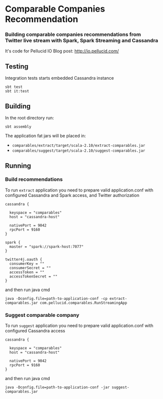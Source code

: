 # Comparable Companies Recommendation

### Building comparable companies recommendations from Twitter live stream with Spark, Spark Streaming and Cassandra

It's code for Pellucid IO Blog post: http://io.pellucid.com/

## Testing

Integration tests starts embedded Cassandra instance

    sbt test
    sbt it:test

## Building

In the root directory run:

    sbt assembly

The application fat jars will be placed in:
  - `comparables/extract/target/scala-2.10/extract-comparables.jar`
  - `comparables/suggest/target/scala-2.10/suggest-comparables.jar`


## Running

### Build recommendations

To run `extract` application you need to prepare valid application.conf with configured Cassandra and Spark access, and Twitter authorization

    cassandra {

      keyspace = "comparables"
      host = "cassandra-host"

      nativePort = 9042
      rpcPort = 9160
    }

    spark {
      master = "spark://spark-host:7077"
    }

    twitter4j.oauth {
      consumerKey = ""
      consumerSecret = ""
      accessToken = ""
      accessTokenSecret = ""
    }


and then run java cmd

    java -Dconfig.file=path-to-application-conf -cp extract-comparables.jar com.pellucid.comparables.RunStreamingApp


### Suggest comparable company

To run `suggest` application you need to prepare valid application.conf with configured Cassandra access

    cassandra {

      keyspace = "comparables"
      host = "cassandra-host"

      nativePort = 9042
      rpcPort = 9160
    }

and then run java cmd

    java -Dconfig.file=path-to-application-conf -jar suggest-comparables.jar

